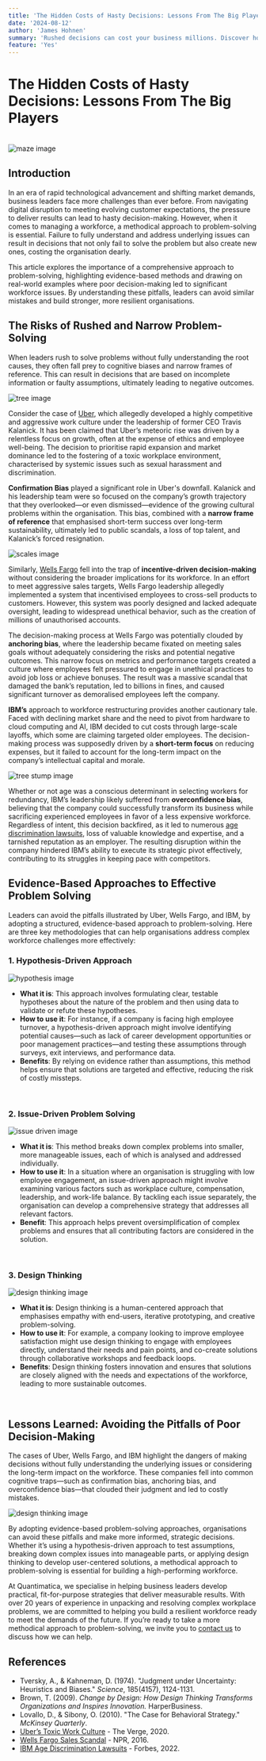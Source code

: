 ```yaml
---
title: 'The Hidden Costs of Hasty Decisions: Lessons From The Big Players'
date: '2024-08-12'
author: 'James Hohnen'
summary: 'Rushed decisions can cost your business millions. Discover how industry giants like Uber, Wells Fargo, and IBM stumbled—and learn the strategies that can help you avoid making the same costly mistakes.'
feature: 'Yes'
---
```


# The Hidden Costs of Hasty Decisions: Lessons From The Big Players

<br />

<img class="image_left image_medium" src="/articleimages/maze-sketch.png" alt="maze image" />

## Introduction

In an era of rapid technological advancement and shifting market demands, business leaders face more challenges than ever before. From navigating digital disruption to meeting evolving customer expectations, the pressure to deliver results can lead to hasty decision-making. However, when it comes to managing a workforce, a methodical approach to problem-solving is essential. Failure to fully understand and address underlying issues can result in decisions that not only fail to solve the problem but also create new ones, costing the organisation dearly.

This article explores the importance of a comprehensive approach to problem-solving, highlighting evidence-based methods and drawing on real-world examples where poor decision-making led to significant workforce issues. By understanding these pitfalls, leaders can avoid similar mistakes and build stronger, more resilient organisations.

## The Risks of Rushed and Narrow Problem-Solving

When leaders rush to solve problems without fully understanding the root causes, they often fall prey to cognitive biases and narrow frames of reference. This can result in decisions that are based on incomplete information or faulty assumptions, ultimately leading to negative outcomes.

<img class="image_right image_small" src="/articleimages/uber-sketch.png" alt="tree image" />

Consider the case of [Uber](https://www.theverge.com/2020/2/19/21142081/susan-fowler-uber-whistleblower-interview-silicon-valley-discrimination-harassment), which allegedly developed a highly competitive and aggressive work culture under the leadership of former CEO Travis Kalanick. It has been claimed that Uber’s meteoric rise was driven by a relentless focus on growth, often at the expense of ethics and employee well-being. The decision to prioritise rapid expansion and market dominance led to the fostering of a toxic workplace environment, characterised by systemic issues such as sexual harassment and discrimination.

**Confirmation Bias** played a significant role in Uber's downfall. Kalanick and his leadership team were so focused on the company’s growth trajectory that they overlooked—or even dismissed—evidence of the growing cultural problems within the organisation. This bias, combined with a **narrow frame of reference** that emphasised short-term success over long-term sustainability, ultimately led to public scandals, a loss of top talent, and Kalanick’s forced resignation.

<img class="image_left image_small" src="/articleimages/scales-sketch.png" alt="scales image" />

Similarly, [Wells Fargo](https://www.npr.org/sections/thetwo-way/2016/09/08/493130449/wells-fargo-to-pay-around-190-million-over-fake-accounts-that-sparked-bonuses) fell into the trap of **incentive-driven decision-making** without considering the broader implications for its workforce. In an effort to meet aggressive sales targets, Wells Fargo leadership allegedly implemented a system that incentivised employees to cross-sell products to customers. However, this system was poorly designed and lacked adequate oversight, leading to widespread unethical behavior, such as the creation of millions of unauthorised accounts.

The decision-making process at Wells Fargo was potentially clouded by **anchoring bias**, where the leadership became fixated on meeting sales goals without adequately considering the risks and potential negative outcomes. This narrow focus on metrics and performance targets created a culture where employees felt pressured to engage in unethical practices to avoid job loss or achieve bonuses. The result was a massive scandal that damaged the bank’s reputation, led to billions in fines, and caused significant turnover as demoralised employees left the company.

**IBM’s** approach to workforce restructuring provides another cautionary tale. Faced with declining market share and the need to pivot from hardware to cloud computing and AI, IBM decided to cut costs through large-scale layoffs, which some are claiming targeted older employees. The decision-making process was supposedly driven by a **short-term focus** on reducing expenses, but it failed to account for the long-term impact on the company’s intellectual capital and morale.

<img class="image_left image_small" src="/articleimages/ibm-sketch.png" alt="tree stump image" />

Whether or not age was a conscious determinant in selecting workers for redundancy, IBM’s leadership likely suffered from **overconfidence bias**, believing that the company could successfully transform its business while sacrificing experienced employees in favor of a less expensive workforce. Regardless of intent, this decision backfired, as it led to numerous [age discrimination lawsuits](https://www.forbes.com/sites/jackkelly/2022/02/12/ibm-accused-of-ageism-older-workers-are-dinobabies-who-should-be-made-an-extinct-species/), loss of valuable knowledge and expertise, and a tarnished reputation as an employer. The resulting disruption within the company hindered IBM’s ability to execute its strategic pivot effectively, contributing to its struggles in keeping pace with competitors.

## Evidence-Based Approaches to Effective Problem Solving

Leaders can  avoid the pitfalls illustrated by Uber, Wells Fargo, and IBM, by adopting a structured, evidence-based approach to problem-solving. Here are three key methodologies that can help organisations address complex workforce challenges more effectively:

### 1. Hypothesis-Driven Approach

<img class="image_right image_small" src="/articleimages/hypothesis-sketch.png" alt="hypothesis image" />

   - **What it is**: This approach involves formulating clear, testable hypotheses about the nature of the problem and then using data to validate or refute these hypotheses.
   - **How to use it**: For instance, if a company is facing high employee turnover, a hypothesis-driven approach might involve identifying potential causes—such as lack of career development opportunities or poor management practices—and testing these assumptions through surveys, exit interviews, and performance data.
   - **Benefits**: By relying on evidence rather than assumptions, this method helps ensure that solutions are targeted and effective, reducing the risk of costly missteps.

<br />

### 2. Issue-Driven Problem Solving

<img class="image_right image_small" src="/articleimages/issue-drive-sketch.png" alt="issue driven image" />

   - **What it is**: This method breaks down complex problems into smaller, more manageable issues, each of which is analysed and addressed individually.
   - **How to use it**: In a situation where an organisation is struggling with low employee engagement, an issue-driven approach might involve examining various factors such as workplace culture, compensation, leadership, and work-life balance. By tackling each issue separately, the organisation can develop a comprehensive strategy that addresses all relevant factors.
   - **Benefit**: This approach helps prevent oversimplification of complex problems and ensures that all contributing factors are considered in the solution.

<br />

### 3. Design Thinking

<img class="image_right image_small" src="/articleimages/design-thinking-sketch.png" alt="design thinking image" />

   - **What it is**: Design thinking is a human-centered approach that emphasises empathy with end-users, iterative prototyping, and creative problem-solving.
   - **How to use it**: For example, a company looking to improve employee satisfaction might use design thinking to engage with employees directly, understand their needs and pain points, and co-create solutions through collaborative workshops and feedback loops.
   - **Benefits**: Design thinking fosters innovation and ensures that solutions are closely aligned with the needs and expectations of the workforce, leading to more sustainable outcomes.

<br />

## Lessons Learned: Avoiding the Pitfalls of Poor Decision-Making

The cases of Uber, Wells Fargo, and IBM highlight the dangers of making decisions without fully understanding the underlying issues or considering the long-term impact on the workforce. These companies fell into common cognitive traps—such as confirmation bias, anchoring bias, and overconfidence bias—that clouded their judgment and led to costly mistakes.

<img class="image_left image_medium" src="/articleimages/lessons-learned-sketch.png" alt="design thinking image" />

By adopting evidence-based problem-solving approaches, organisations can avoid these pitfalls and make more informed, strategic decisions. Whether it’s using a hypothesis-driven approach to test assumptions, breaking down complex issues into manageable parts, or applying design thinking to develop user-centered solutions, a methodical approach to problem-solving is essential for building a high-performing workforce.

At Quantimatica, we specialise in helping business leaders develop practical, fit-for-purpose strategies that deliver measurable results. With over 20 years of experience in unpacking and resolving complex workplace problems, we are committed to helping you build a resilient workforce ready to meet the demands of the future. If you’re ready to take a more methodical approach to problem-solving, we invite you to [contact us](https://www.quantimatica.com/contact) to discuss how we can help.

## References

- Tversky, A., & Kahneman, D. (1974). "Judgment under Uncertainty: Heuristics and Biases." *Science*, 185(4157), 1124-1131.
- Brown, T. (2009). *Change by Design: How Design Thinking Transforms Organizations and Inspires Innovation.* HarperBusiness.
- Lovallo, D., & Sibony, O. (2010). "The Case for Behavioral Strategy." *McKinsey Quarterly*.
- [Uber’s Toxic Work Culture](https://www.theverge.com/2020/2/19/21142081/susan-fowler-uber-whistleblower-interview-silicon-valley-discrimination-harassment) - The Verge, 2020.
- [Wells Fargo Sales Scandal](hhttps://www.npr.org/sections/thetwo-way/2016/09/08/493130449/wells-fargo-to-pay-around-190-million-over-fake-accounts-that-sparked-bonuses) - NPR, 2016.
- [IBM Age Discrimination Lawsuits](https://www.reuters.com/article/us-ibm-age-discrimination-exclusive-idUSKCN1RZ1VM) - Forbes, 2022.